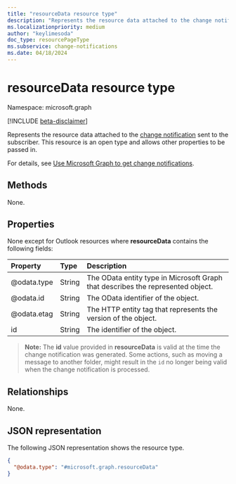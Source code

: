 ```yaml
---
title: "resourceData resource type"
description: "Represents the resource data attached to the change notification sent to the subscriber."
ms.localizationpriority: medium
author: "keylimesoda"
doc_type: resourcePageType
ms.subservice: change-notifications
ms.date: 04/18/2024
---
```


# resourceData resource type

Namespace: microsoft.graph

[!INCLUDE [beta-disclaimer](../../includes/beta-disclaimer.md)]

Represents the resource data attached to the [change notification](../resources/changenotification.md) sent to the subscriber. This resource is an open type and allows other properties to be passed in.

For details, see [Use Microsoft Graph to get change notifications](change-notifications-api-overview.md).

## Methods

None.

## Properties

None except for Outlook resources where **resourceData** contains the following fields:

| Property | Type | Description |
|:---------|:-----|:------------|
| @odata.type | String | The OData entity type in Microsoft Graph that describes the represented object. |
| @odata.id | String | The OData identifier of the object. |
| @odata.etag | String | The HTTP entity tag that represents the version of the object. |
| id | String | The identifier of the object. |

> **Note:** The **id** value provided in **resourceData** is valid at the time the change notification was generated. Some actions, such as moving a message to another folder, might result in the `id` no longer being valid when the change notification is processed.

## Relationships

None.

## JSON representation

The following JSON representation shows the resource type.

<!-- {
  "blockType": "resource",
  "optionalProperties": [
    "@odata.type",
    "@odata.id",
    "@odata.etag",
    "id"
  ],
  "@odata.type": "microsoft.graph.resourceData"
}-->

```json
{
  "@odata.type": "#microsoft.graph.resourceData"
}
```

<!-- uuid: eb6c98ec-8257-4826-910e-5c603265257f
2020-05-25 14:57:30 UTC -->
<!--
{
  "type": "#page.annotation",
  "description": "change notification resource data resource",
  "keywords": "",
  "section": "documentation",
  "tocPath": "",
  "suppressions": []
}
-->


